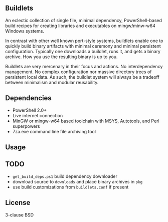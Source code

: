 ## Buildlets

An eclectic collection of single file, minimal dependency, PowerShell-based
build recipes for creating libraries and executables on mingw/minw-w64
Windows systems.

In contrast with other well known port-style systems, buildlets enable one to
quickly build binary artifacts with minimal ceremony and minimal persistent
configuration. Typically one downloads a buildlet, runs it, and gets a binary
archive. How you use the resulting binary is up to you.

Buildlets are very mercenary in their focus and actions. No interdependency
management. No complex configuration nor massive directory trees of persistent
local data. As such, the buildlet system will always be a tradeoff between
minimalism and modular reusability.

## Dependencies

* PowerShell 2.0+
* Live internet connection
* MinGW or mingw-w64 based toolchain with MSYS, Autotools, and Perl superpowers
* 7za.exe command line file archiving tool

## Usage

## TODO

* `get_build_deps.ps1` build dependency downloader
* download source to `downloads` and place binary archives in `pkg`
* use build customizations from `buildlets.conf` if present

## License

3-clause BSD
